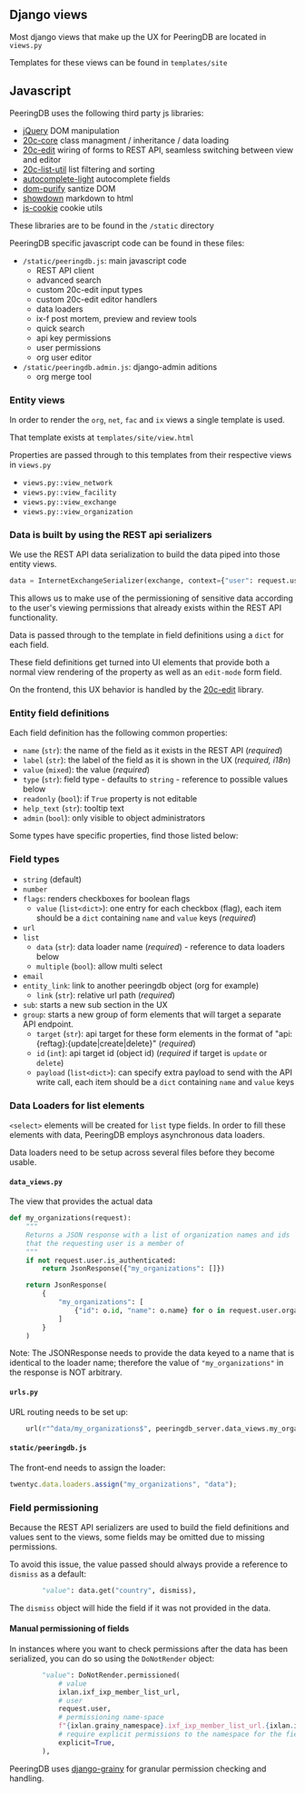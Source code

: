 ## Django views

Most django views that make up the UX for PeeringDB are located in `views.py`

Templates for these views can be found in `templates/site`

## Javascript

PeeringDB uses the following third party js libraries:

- [jQuery](https://jquery.com/) DOM manipulation
- [20c-core](https://github.com/20c/js-core) class managment / inheritance / data loading
- [20c-edit](https://github.com/20c/js-edit) wiring of forms to REST API, seamless switching between view and editor
- [20c-list-util](https://github.com/20c/js-listutil) list filtering and sorting
- [autocomplete-light](https://django-autocomplete-light.readthedocs.io/en/master/) autocomplete fields
- [dom-purify](https://github.com/cure53/DOMPurify) santize DOM
- [showdown](https://github.com/showdownjs/showdown) markdown to html
- [js-cookie](https://github.com/js-cookie/js-cookie) cookie utils

These libraries are to be found in the `/static` directory

PeeringDB specific javascript code can be found in these files:

- `/static/peeringdb.js`: main javascript code
  - REST API client
  - advanced search
  - custom 20c-edit input types
  - custom 20c-edit editor handlers
  - data loaders
  - ix-f post mortem, preview and review tools
  - quick search
  - api key permissions
  - user permissions
  - org user editor
- `/static/peeringdb.admin.js`: django-admin aditions
  - org merge tool

### Entity views

In order to render the `org`, `net`, `fac` and `ix` views a single template is used.

That template exists at `templates/site/view.html`

Properties are passed through to this templates from their respective views in `views.py`

- `views.py::view_network`
- `views.py::view_facility`
- `views.py::view_exchange`
- `views.py::view_organization`

### Data is built by using the REST api serializers

We use the REST API data serialization to build the data piped into those entity views.

```py
data = InternetExchangeSerializer(exchange, context={"user": request.user}).data
```

This allows us to make use of the permissioning of sensitive data according to the user's viewing permissions that already exists within the REST API functionality.

Data is passed through to the template in field definitions using a `dict` for each field.

These field definitions get turned into UI elements that provide both a normal view rendering of the property as well as an `edit-mode` form field.

On the frontend, this UX behavior is handled by the [20c-edit](https://github.com/20c/js-edit) library.

### Entity field definitions

Each field definition has the following common properties:

- `name` (`str`): the name of the field as it exists in the REST API (*required*)
- `label` (`str`): the label of the field as it is shown in the UX (*required, i18n*)
- `value` (`mixed`): the value (*required*)
- `type` (`str`): field type - defaults to `string` - reference to possible values below
- `readonly` (`bool`): if `True` property is not editable
- `help_text` (`str`): tooltip text
- `admin` (`bool`): only visible to object administrators

Some types have specific properties, find those listed below:

### Field types

- `string` (default)
- `number`
- `flags`: renders checkboxes for boolean flags
  - `value` (`list<dict>`): one entry for each checkbox (flag), each item should
    be a `dict` containing `name` and `value` keys (*required*)
- `url`
- `list`
  - `data` (`str`): data loader name (*required*) - reference to data loaders below
  - `multiple` (`bool`): allow multi select
- `email`
- `entity_link`: link to another peeringdb object (org for example)
  - `link` (`str`): relative url path (*required*)
- `sub`: starts a new sub section in the UX
- `group`: starts a new group of form elements that will target a separate API endpoint.
  - `target` (`str`): api target for these form elements in the format of "api:{reftag}:{update|create|delete}" (*required*)
  - `id` (`int`): api target id (object id) (*required* if target is `update` or `delete`)
  - `payload` (`list<dict>`): can specify extra payload to send with the API write call, each item
    should be a `dict` containing `name` and `value` keys

### Data Loaders for list elements

`<select>` elements will be created for `list` type fields. In order to fill these elements with data, PeeringDB
employs asynchronous data loaders.

Data loaders need to be setup across several files before they become usable.

#### `data_views.py`

The view that provides the actual data

```py
def my_organizations(request):
    """
    Returns a JSON response with a list of organization names and ids
    that the requesting user is a member of
    """
    if not request.user.is_authenticated:
        return JsonResponse({"my_organizations": []})

    return JsonResponse(
        {
            "my_organizations": [
                {"id": o.id, "name": o.name} for o in request.user.organizations
            ]
        }
    )
```

Note: The JSONResponse needs to provide the data keyed to a name that is identical to the loader name;
therefore the value of `"my_organizations"` in the response is NOT arbitrary.

#### `urls.py`

URL routing needs to be set up:

```py
    url(r"^data/my_organizations$", peeringdb_server.data_views.my_organizations),
```

#### `static/peeringdb.js`

The front-end needs to assign the loader:

```js
twentyc.data.loaders.assign("my_organizations", "data");
```

### Field permissioning

Because the REST API serializers are used to build the field definitions and values sent to the views, some fields may be omitted due to missing permissions.

To avoid this issue, the value passed should always provide a reference to `dismiss` as a default:

```py
        "value": data.get("country", dismiss),
```

The `dismiss` object will hide the field if it was not provided in the data.

#### Manual permissioning of fields

In instances where you want to check permissions after the data has been serialized, you can do so using the `DoNotRender` object:

```py
        "value": DoNotRender.permissioned(
            # value
            ixlan.ixf_ixp_member_list_url,
            # user
            request.user,
            # permissioning name-space
            f"{ixlan.grainy_namespace}.ixf_ixp_member_list_url.{ixlan.ixf_ixp_member_list_url_visible}",
            # require explicit permissions to the namespace for the field to be viewable
            explicit=True,
        ),
```

PeeringDB uses [django-grainy](https://github.com/20c/django-grainy) for granular permission checking and handling.
